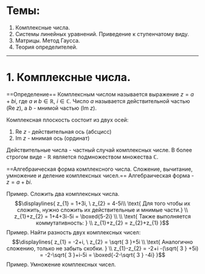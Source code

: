 # Темы:
1) Комплексные числа.
2) Системы линейных уравнений. Приведение к ступенчатому виду. 
3) Матрицы. Метод Гаусса.
4) Теория определителей. 

---
# 1. Комплексные числа.

==Определение== Комплексным числом называется выражение ${z = a + bi}$, где ${a}$ и ${b \in \mathbb{R}, \ i \in \mathbb{C}}$. Число ${a}$ называется действительной частью (${\mathrm{Re} \ z}$), а ${b}$ - мнимой частью (${\mathrm{Im} \ z}$).

Комплексная плоскость состоит из двух осей:
1. ${\mathrm{Re} \ z}$ - действительная ось (абсцисс)
2. ${\mathrm{Im} \ z}$ - мнимая ось (ординат)

Действительные числа - частный случай комплексных числе. В более строгом виде - ${\mathbb{R} }$ является подмножеством множества ${\mathbb{C}}$.


==Алгебраическая форма комплексного числа. Сложение, вычитание, умножение и деление комплексных чисел.==
Алгебраическая форма - ${z = a + bi}$.

Пример. Сложить два комплексных числа.
$$\displaylines{
z_{1} = 1+3i, \  z_{2} = 4-5i\\
\text{ Для того чтобы их сложить, нужно сложить их действительные и мнимые части.} \\
z_{1}+z_{2} = 1+4+3i-5i = \boxed{5-2i} \\
\\
\text{ Также выполняется коммутативность: } \\
z_{1}+z_{2} = z_{2}+z_{1}
}$$
Пример. Найти разность двух комплексных чисел:
$$\displaylines{
z_{1} = -2+i, \  z_{2} = \sqrt{ 3 }+5i \\
\text{ Аналогично сложению, только не забыть скобки. } \\
z_{1}-z_{2} = -2+i -(\sqrt{ 3 } +5i) = -2-\sqrt{ 3 }+i-5i = \boxed{-2-\sqrt{ 3 } -4i}
}$$
Пример. Умножение комплексных чисел.

